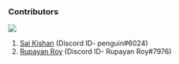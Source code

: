 <h3> Contributors </h3>

<a href="https://github.com/saikishan5000/renttire/graphs/contributors">
  <img src="https://contrib.rocks/image?repo=saikishan5000/renttire" />
</a>
<br>

1. [Sai Kishan](https://github.com/saikishan5000) (Discord ID- penguin#6024) <br> 
2. [Rupayan Roy](https://github.com/Rup-Royofficial) (Discord ID- Rupayan Roy#7976)
